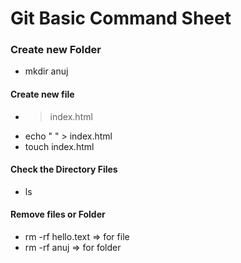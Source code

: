 # Git Basic Command Sheet
 
### Create new Folder
- mkdir anuj

#### Create new file
- > index.html
- echo " " > index.html
- touch index.html

#### Check the Directory Files 
- ls

#### Remove files or Folder
- rm -rf hello.text => for file
- rm -rf anuj => for folder






